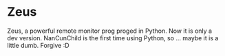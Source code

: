 # Zeus
Zeus,  a powerful remote monitor prog proged in Python. 
Now it is only a dev version.
NanCunChild is the first time using Python, so ... maybe it is a little dumb. Forgive :D
